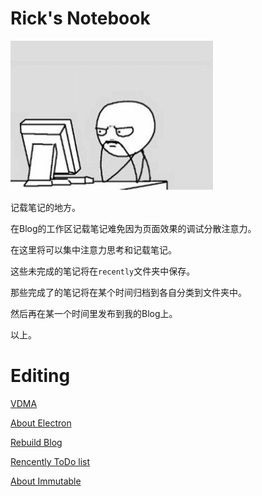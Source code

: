 # Rick's Notebook

![Thinking](images/thinking.png)

记载笔记的地方。

在Blog的工作区记载笔记难免因为页面效果的调试分散注意力。

在这里将可以集中注意力思考和记载笔记。

这些未完成的笔记将在`recently`文件夹中保存。

那些完成了的笔记将在某个时间归档到各自分类到文件夹中。

然后再在某一个时间里发布到我的Blog上。

以上。

# Editing

[VDMA](recently/create-visual-data-manipulator-app.md)

[About Electron](recently/about-electron.md)

[Rebuild Blog](recently/rebuild-blog.md)

[Rencently ToDo list](recently/recently-todo-list.md)

[About Immutable](recently/about-immutable.md)
